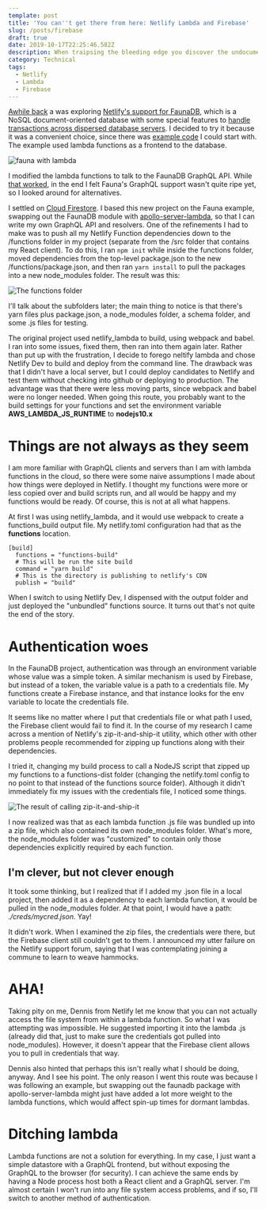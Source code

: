 ```yaml
---
template: post
title: 'You can''t get there from here: Netlify Lambda and Firebase'
slug: /posts/firebase
draft: true
date: 2019-10-17T22:25:46.582Z
description: When traipsing the bleeding edge you discover the undocumented things.
category: Technical
tags:
  - Netlify
  - Lambda
  - Firebase
---
```

[Awhile back](https://www.freecodecamp.org/news/how-to-use-faunadb/) a was exploring [Netlify's support for FaunaDB](https://www.netlify.com/blog/2019/09/10/announcing-the-faunadb-add-on-for-netlify/), which is a NoSQL document-oriented database with some special features to [handle transactions across dispersed database servers](https://fauna.com/blog/consistency-without-clocks-faunadb-transaction-protocol). I decided to try it because it was a convenient choice, since there was [example code](https://github.com/netlify/netlify-faunadb-example) I could start with.  The example used lambda functions as a frontend to the database. 

![fauna with lambda](https://user-images.githubusercontent.com/532272/42067494-5c4c2b94-7afb-11e8-91b4-0bef66d85584.png)

I modified the lambda functions to talk to the FaunaDB GraphQL API. While [that worked](https://www.freecodecamp.org/news/how-to-use-faunadb/), in the end I felt Fauna's GraphQL support wasn't quite ripe yet, so I looked around for alternatives.

I settled on [Cloud Firestore](https://firebase.google.com/docs/firestore/rtdb-vs-firestore). I based this new project on the Fauna example, swapping out the FaunaDB module with [apollo-server-lambda](https://www.npmjs.com/package/apollo-server-lambda), so that I can write my own GraphQL API and resolvers. One of the refinements I had to make was to push all my Netlify Function dependencies down to the /functions folder in my project (separate from the /src folder that contains my React client). To do this, I ran `npm init` while inside the functions folder, moved dependencies from the top-level package.json to the new /functions/package.json, and then ran `yarn install` to pull the packages into a new node_modules folder. The result was this:

![](/media/screenshot-2019-10-18-at-1.06.47-pm.png "The functions folder")

I'll talk about the subfolders later; the main thing to notice is that there's yarn files plus package.json, a node_modules folder, a schema folder, and some .js files for testing.

The original project used netlify_lambda to build, using webpack and babel. I ran into some issues, fixed them, then ran into them again later. Rather than put up with the frustration, I decide to forego neltify lambda and chose Netlify Dev to build and deploy from the command line. The drawback was that I didn't have a local server, but I could deploy candidates to Netlify and test them without checking into github or deploying to production. The advantage was that there were less moving parts, since webpack and babel were no longer needed. When going this route, you probably want to the build settings for your functions and set the environment variable **AWS_LAMBDA_JS_RUNTIME** to
**nodejs10.x**

# Things are not always as they seem

I am more familiar with GraphQL clients and servers than I am with lambda functions in the cloud, so there were some naive assumptions I made about how things were deployed in Netlify. I thought my functions were more or less copied over and build scripts run, and all would be happy and my functions would be ready. Of course, this is not at all what happens.

At first I was using netlify_lambda, and it would use webpack to create a functions_build output file. My netlify.toml configuration had that as the **functions** location.

```
[build]
  functions = "functions-build"
  # This will be run the site build
  command = "yarn build"
  # This is the directory is publishing to netlify's CDN
  publish = "build"
```

When I switch to using Netlify Dev, I dispensed with the output folder and just deployed the "unbundled" functions source. It turns out that's not quite the end of the story.

# Authentication woes

In the FaunaDB project, authentication was through an environment variable whose value was a simple token. A similar mechanism is used by Firebase, but instead of a token, the variable value is a path to a credentials file. My functions create a Firebase instance, and that instance looks for the env variable to locate the credentials file.

It seems like no matter where I put that credentials file or what path I used, the Firebase client would fail to find it. In the course of my research I came across a mention of Netlify's zip-it-and-ship-it utility, which other with other problems people recommended for zipping up functions along with their dependencies.

I tried it, changing my build process to call a NodeJS script that zipped up my functions to a functions-dist folder (changing the netlify.toml config to no point to that instead of the functions source folder). Although it didn't immediately fix my issues with the credentials file, I noticed some things.

![](/media/screenshot-2019-10-18-at-1.58.30-pm.png "The result of calling zip-it-and-ship-it")

 I now realized was that as each lambda function .js file was bundled up into a zip file, which also contained its own node_modules folder.  What's more, the node_modules folder was "customized" to contain only those dependencies explicitly required by each function.  

## I'm clever, but not clever enough

It took some thinking, but I realized that if I added my .json file in a local project, then added it as a dependency to each lambda function, it would be pulled in the node_modules folder.  At that point, I would have a path:  *./creds/mycred.json*.  Yay!

It didn't work. When I examined the zip files, the credentials were there, but the Firebase client still couldn't get to them. I announced my utter failure on the Netlify support forum, saying that I was contemplating joining a commune to learn to weave hammocks.

# AHA!

Taking pity on me, Dennis from Netlify let me know that you can not actually access the file system from within a lambda function. So what I was attempting was impossible. He suggested importing it into the lambda .js (already did that, just to make sure the credentials got pulled into node_modules). However, it doesn't appear that the Firebase client allows you to pull in credentials that way. 

Dennis also hinted that perhaps this isn't really what I should be doing, anyway. And I see his point. The only reason I went this route was because I was following an example, but swapping out the faunadb package with apollo-server-lambda might just have added a lot more weight to the lambda functions, which would affect spin-up times for dormant lambdas.

# Ditching lambda

Lambda functions are not a solution for everything.  In my case, I just want a simple datastore with a GraphQL frontend, but without exposing the GraphQL to the browser (for security). I can achieve the same ends by having a Node process host both a React client and a GraphQL server. I'm almost certain I won't run into any file system access problems, and if so, I'll switch to another method of authentication.
